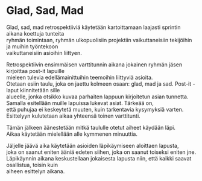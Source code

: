 # Glad, Sad, Mad

Glad, sad, mad retrospektiiviä käytetään kartoittamaan laajasti sprintin aikana koettuja tunteita  
ryhmän toimintaan, ryhmän ulkopuolisiin projektiin vaikuttaneisiin tekijöihin ja muihin työntekoon  
vaikuttaneisiin asioihin liittyen.

Retrospektiivin ensimmäisen varttitunnin aikana jokainen ryhmän jäsen kirjoittaa post-it lapuille  
mieleen tulevia edellämainittuihin teemoihin liittyviä asioita.  
Otetaan esiin taulu, joka on jaettu kolmeen osaan: glad, mad ja sad. Post-it -laput kiinnitetään sille  
alueelle, jonka otsikko kuvaa parhaiten lappuun kirjoitetun asian tunnetta.  
Samalla esitellään muille lapuissa lukevat asiat. Tärkeää on,  
että puhujaa ei keskeytetä muuten, kuin tarkentavia kysymyksiä varten.  
Esittelyyn kulutetaan aikaa yhteensä toinen varttitunti.

Tämän jälkeen äänestetään mitkä taululle otetut aiheet käydään läpi.  
Aikaa käytetään mielellään alle kymmenen minuuttia.

Jäljelle jäävä aika käytetään asioiden läpikäymiseen aloittaen lapusta,  
joka on saanut eniten ääniä edeten siihen, joka on saanut toiseksi eniten jne.  
Läpikäynnin aikana keskustellaan jokaisesta lapusta niin, että kaikki saavat osallistua, toisin kuin  
aiheen esittelyn aikana.